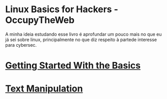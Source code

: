 # Linux Basics for Hackers - OccupyTheWeb

A minha ideia estudando esse livro é aprofundar um pouco mais no que eu já sei sobre linux, principalmente no que diz respeito à partede interesse para cybersec.

# [Getting Started With the Basics](./chapters/chapter1.md)
# [Text Manipulation](./chapters/chapter2.md)
